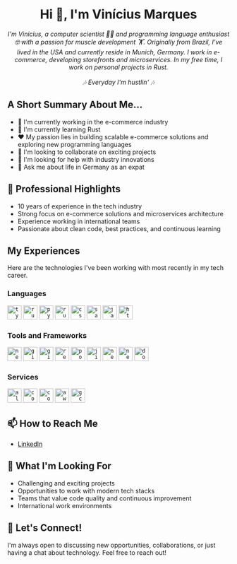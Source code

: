 <h1 align="center"> Hi 👋, I'm Vinícius Marques </h1>

<p align="center">
  <em>
    I'm Vinicius, a computer scientist 👨‍💻 and programming language enthusiast 🤓 with a passion for muscle development 🏋️. Originally from Brazil, I've lived in the USA and currently reside in Munich, Germany. I work in e-commerce, developing storefronts and microservices. In my free time, I work on personal projects in Rust.
  </em> 
  <br>
  <br>
  <cite>🎶 Everyday I'm hustlin' 🎶</cite>
</p>

## A Short Summary About Me...

- 🔭 I'm currently working in the e-commerce industry
- 🌱 I'm currently learning Rust
- ❤️ My passion lies in building scalable e-commerce solutions and exploring new programming languages
- 👯 I'm looking to collaborate on exciting projects
- 🤔 I'm looking for help with industry innovations
- 💬 Ask me about life in Germany as an expat

## 🚀 Professional Highlights

- 10 years of experience in the tech industry
- Strong focus on e-commerce solutions and microservices architecture
- Experience working in international teams
- Passionate about clean code, best practices, and continuous learning

## My Experiences

Here are the technologies I've been working with most recently in my tech career.

### Languages
<p>
  <code><img height="32" src="https://www.typescriptlang.org/icons/icon-48x48.png?v=8944a05a8b601855de116c8a56d3b3ae" alt="typescript"></code>
  <code><img height="32" src="https://www.vectorlogo.zone/logos/rust-lang/rust-lang-icon.svg" alt="rust"></code>
  <code><img height="32" src="https://raw.githubusercontent.com/UjwalKandi/UjwalKandi/changes-to-readme/svg/python-5.svg" alt="python"></code>
  <code><img height="32" src="https://www.vectorlogo.zone/logos/ruby-lang/ruby-lang-icon.svg" alt="ruby"></code>
  <code><img height="32" src="https://raw.githubusercontent.com/UjwalKandi/UjwalKandi/changes-to-readme/svg/css-3.svg" alt="css"></code>
  <code><img height="32" src="https://www.vectorlogo.zone/logos/sass-lang/sass-lang-icon.svg" alt="sass"></code>
  <code><img height="32" src="https://raw.githubusercontent.com/UjwalKandi/UjwalKandi/changes-to-readme/svg/javascript.svg" alt="javaScript"></code>
  <code><img height="32" src="https://raw.githubusercontent.com/UjwalKandi/UjwalKandi/changes-to-readme/svg/html-5.svg" alt="html"></code>
</p>

### Tools and Frameworks
<p>
  <code><img height="32" src="https://www.vectorlogo.zone/logos/neovimio/neovimio-icon.svg" alt="neovim"></code>
  <code><img height="32" src="https://raw.githubusercontent.com/UjwalKandi/UjwalKandi/changes-to-readme/svg/git-icon.svg" alt="git"></code>
  <code><img height="32" src="https://github.githubassets.com/assets/pinned-octocat-093da3e6fa40.svg" alt="github"></code>
  <code><img height="32" src="https://www.vectorlogo.zone/logos/reactjs/reactjs-icon.svg" alt="react"></code>
  <code><img height="32" src="https://www.vectorlogo.zone/logos/postgresql/postgresql-icon.svg" alt="postgres"></code>
  <code><img height="32" src="https://www.vectorlogo.zone/logos/atlassian_jira/atlassian_jira-icon.svg" alt="jira"></code>
  <code><img height="32" src="https://www.vectorlogo.zone/logos/nestjs/nestjs-icon.svg" alt="nest"></code>
  <code><img height="32" src="https://nextjs.org/favicon.ico" alt="nextjs"></code>
  <code><img height="32" src="https://www.vectorlogo.zone/logos/docker/docker-icon.svg" alt="docker"></code>
</p>

### Services
<p>
  <code><img height="32" src="https://www.vectorlogo.zone/logos/algolia/algolia-icon.svg" alt="algolia"></code>
  <code><img height="32" src="https://www.contentful.com/favicon-32x32.png" alt="contentful"></code>
  <code><img height="32" src="https://commercetools.com/_build/meta/favicon/favicon-32x32.png" alt="contentful"></code>
  <code><img height="32" src="https://www.vectorlogo.zone/logos/amazon_aws/amazon_aws-icon.svg" alt="aws"></code>
  <code><img height="32" src="https://www.vectorlogo.zone/logos/google_cloud/google_cloud-icon.svg" alt="gcp"></code>
</p>

## 📫 How to Reach Me

- [LinkedIn](https://www.linkedin.com/in/marquesvf/)

## 🎯 What I'm Looking For

- Challenging and exciting projects
- Opportunities to work with modern tech stacks
- Teams that value code quality and continuous improvement
- International work environments

## 🤝 Let's Connect!

I'm always open to discussing new opportunities, collaborations, or just having a chat about technology. Feel free to reach out!
